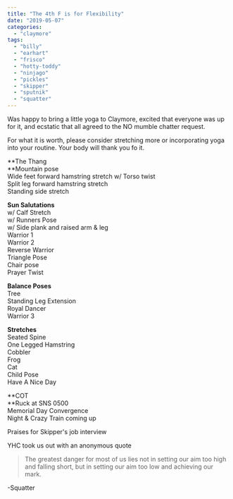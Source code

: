 ```yaml
---
title: "The 4th F is for Flexibility"
date: "2019-05-07"
categories: 
  - "claymore"
tags: 
  - "billy"
  - "earhart"
  - "frisco"
  - "hotty-toddy"
  - "ninjago"
  - "pickles"
  - "skipper"
  - "sputnik"
  - "squatter"
---
```


Was happy to bring a little yoga to Claymore, excited that everyone was up for it, and ecstatic that all agreed to the NO mumble chatter request.

For what it is worth, please consider stretching more or incorporating yoga into your routine. Your body will thank you fo it.

**The Thang  
**Mountain pose  
Wide feet forward hamstring stretch w/ Torso twist  
Split leg forward hamstring stretch  
Standing side stretch  

**Sun Salutations**  
w/ Calf Stretch  
w/ Runners Pose  
w/ Side plank and raised arm & leg  
Warrior 1  
Warrior 2  
Reverse Warrior  
Triangle Pose  
Chair pose  
Prayer Twist

**Balance Poses**  
Tree  
Standing Leg Extension  
Royal Dancer  
Warrior 3

**Stretches**  
Seated Spine  
One Legged Hamstring  
Cobbler  
Frog  
Cat  
Child Pose  
Have A Nice Day

**COT  
**Ruck at SNS 0500  
Memorial Day Convergence  
Night & Crazy Train coming up

Praises for Skipper's job interview

YHC took us out with an anonymous quote

> The greatest danger for most of us lies not in setting our aim too high and falling short, but in setting our aim too low and achieving our mark.

\-Squatter
